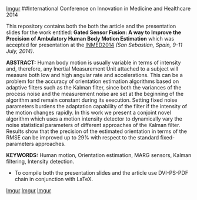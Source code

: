 [Imgur](http://i.imgur.com/Tb1NbY4.jpg)
##International Conference on Innovation in Medicine and Healthcare 2014

This repository contains both the both the article and the presentation slides for the work entitled: **Gated Sensor Fusion: A way to Improve the Precision of Ambulatory Human Body Motion Estimation** which was accepted for presentation at the [INMED2014](http://inmed-14.innovationkt.org/) *(San Sebastian, Spain, 9-11 July, 2014)*.

**ABSTRACT:** Human body motion is usually variable in terms of intensity and, therefore, any Inertial Measurement Unit attached to a subject will measure both low and high angular rate and accelerations. This can be a problem for the accuracy of orientation estimation algorithms based on adaptive filters such as the Kalman filter, since both the variances of the process noise and the measurement noise are set at the beginning of the algorithm and remain constant during its execution. Setting fixed noise parameters burdens the adaptation capability of the filter if the intensity of the motion changes rapidly. In this work we present a conjoint novel algorithm which uses a motion intensity detector to dynamically vary the noise statistical parameters of different approaches of the Kalman filter. Results show that the precision of the estimated orientation in terms of the RMSE can be improved up to 29% with respect to the standard fixed-parameters approaches.

**KEYWORDS:** Human motion, Orientation estimation, MARG sensors, Kalman filtering, Intensity detection.

- To compile both the presentation slides and the article use DVI-PS-PDF chain in conjunction with LaTeX.

[Imgur](http://i.imgur.com/o9y4HFH.png)
[Imgur](http://i.imgur.com/0m8uEkk.png)
[Imgur](http://i.imgur.com/C393m9V.png)
